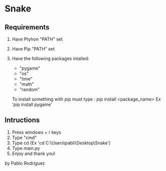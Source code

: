 # Snake

## Requirements

1. Have Ptyhon "PATH" set
2. Have Pip "PATH" set
3. Have the following packages intalled:
	- "pygame"
	- "os"
	- "time"
	- "math"
	- "random"

	To install something with pip must type : pip install <package_name>
		Ex 'pip install pygame'

## Intructions

1. Press windows + r keys
2. Type "cmd"
3. Type cd <Snake folder path> (Ex 'cd C:\Users\pabli\Desktop\Snake')
4. Type main.py
5. Enjoy and thank you!


by Pablo Rodríguez
